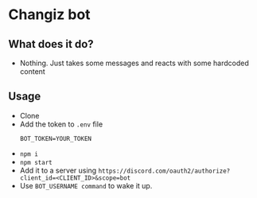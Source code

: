 # Changiz bot

## What does it do?
- Nothing. Just takes some messages and reacts with some hardcoded content

## Usage
- Clone
- Add the token to `.env` file    
    ```
    BOT_TOKEN=YOUR_TOKEN
    ```
- `npm i`
- `npm start`
- Add it to a server using `https://discord.com/oauth2/authorize?client_id=<CLIENT_ID>&scope=bot`
- Use `BOT_USERNAME command` to wake it up.